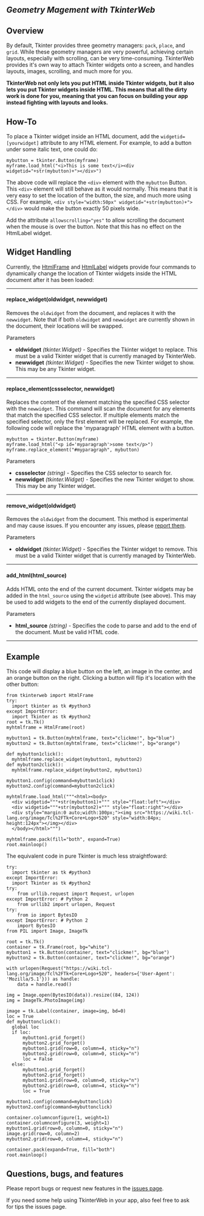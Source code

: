 ## *Geometry Magement with TkinterWeb*

## Overview
By default, Tkinter provides three geometry managers: `pack`, `place`, and `grid`. While these geometry managers are very powerful, achieving certain layouts, especially with scrolling, can be very time-consuming. TkinterWeb provides it's own way to attach Tkinter widgets onto a screen, and handles layouts, images, scrolling, and much more for you. 

**TkinterWeb not only lets you put HTML inside Tkinter widgets, but it also lets you put Tkinter widgets inside HTML. This means that all the dirty work is done for you, meaning that you can focus on building your app instead fighting with layouts and looks.**

## How-To
To place a Tkinter widget inside an HTML document, add the `widgetid=[yourwidget]` attribute to any HTML element. For example, to add a button under some italic text, one could do:

```
mybutton = tkinter.Button(myframe)
myframe.load_html("<i>This is some text</i><div widgetid="+str(mybutton)+"></div>")
```
The above code will replace the `<div>` element with the `mybutton` Button. This `<div>` element will still behave as it would normally. This means that it is very easy to set the location of the button, the size, and much more using CSS. For example, `<div style="width:50px" widgetid="+str(mybutton)+"></div>` would make the button exactly 50 pixels wide.
  
Add the attribute `allowscrolling="yes"` to allow scrolling the document when the mouse is over the button. Note that this has no effect on the HtmlLabel widget.

## Widget Handling
Currently, the [HtmlFrame](HTMLFRAME.md) and [HtmlLabel](HTMLLABEL.md) widgets provide four commands to dynamically change the location of Tkinter widgets inside the HTML document after it has been loaded:

---

#### **replace_widget**(oldwidget, newwidget)
Removes the `oldwidget` from the document, and replaces it with the `newwidget`. Note that if both `oldwidget` and `newwidget` are currently shown in the document, their locations will be swapped.

Parameters
* **oldwidget** *(tkinter.Widget)* - Specifies the Tkinter widget to replace. This must be a valid Tkinter widget that is currently managed by TkinterWeb.
* **newwidget** *(tkinter.Widget)* - Specifies the new Tkinter widget to show. This may be any Tkinter widget.

---

#### **replace_element**(cssselector, newwidget)
Replaces the content of the element matching the specified CSS selector with the `newwidget`. This command will scan the document for any elements that match the specified CSS selector. If multiple elements match the specified selector, only the first element will be replaced. For example, the following code will replace the 'myparagraph' HTML element with a button. 
```
mybutton = tkinter.Button(myframe)
myframe.load_html("<p id='myparagraph'>some text</p>")
myframe.replace_element("#myparagraph", mybutton)
```
Parameters
* **cssselector** *(string)* - Specifies the CSS selector to search for.
* **newwidget** *(tkinter.Widget)* - Specifies the new Tkinter widget to show. This may be any Tkinter widget.

---

#### **remove_widget**(oldwidget)
Removes the `oldwidget` from the document. 
This method is experimental and may cause issues. If you encounter any issues, please [report them](https://github.com/Andereoo/TkinterWeb/issues).

Parameters
* **oldwidget** *(tkinter.Widget)* - Specifies the Tkinter widget to remove. This must be a valid Tkinter widget that is currently managed by TkinterWeb.

---

#### **add_html**(html_source)
Adds HTML onto the end of the current document. Tkinter widgets may be added in the `html_source` using the `widgetid` attribute (see above). This may be used to add widgets to the end of the currently displayed document.

Parameters
* **html_source** *(string)* - Specifies the code to parse and add to the end of the document. Must be valid HTML code.

---

## Example
This code will display a blue button on the left, an image in the center, and an orange button on the right. Clicking a button will flip it's location with the other button:
```
from tkinterweb import HtmlFrame
try:
  import tkinter as tk #python3
except ImportError:
  import Tkinter as tk #python2
root = tk.Tk()
myhtmlframe = HtmlFrame(root)

mybutton1 = tk.Button(myhtmlframe, text="clickme!", bg="blue")
mybutton2 = tk.Button(myhtmlframe, text="clickme!", bg="orange")

def mybutton1click():
  myhtmlframe.replace_widget(mybutton1, mybutton2)
def mybutton2click():
  myhtmlframe.replace_widget(mybutton2, mybutton1)
 
mybutton1.config(command=mybutton1click)
mybutton2.config(command=mybutton2click)

myhtmlframe.load_html("""<html><body>
  <div widgetid="""+str(mybutton1)+""" style="float:left"></div>
  <div widgetid="""+str(mybutton2)+""" style="float:right"></div>
  <div style="margin:0 auto;width:100px;"><img src="https://wiki.tcl-lang.org/image/Tcl%2FTk+Core+Logo+520" style="width:84px; height:124px"></img></div>
  </body></html>""")

myhtmlframe.pack(fill="both", expand=True)
root.mainloop()
```
The equivalent code in pure Tkinter is much less straightfoward:

```
try:
  import tkinter as tk #python3
except ImportError:
  import Tkinter as tk #python2
try:
    from urllib.request import Request, urlopen
except ImportError: # Python 2
    from urllib2 import urlopen, Request
try:
    from io import BytesIO
except ImportError: # Python 2
    import BytesIO
from PIL import Image, ImageTk

root = tk.Tk()
container = tk.Frame(root, bg="white")
mybutton1 = tk.Button(container, text="clickme!", bg="blue")
mybutton2 = tk.Button(container, text="clickme!", bg="orange")

with urlopen(Request("https://wiki.tcl-lang.org/image/Tcl%2FTk+Core+Logo+520", headers={'User-Agent': 'Mozilla/5.1'})) as handle:
    data = handle.read()

img = Image.open(BytesIO(data)).resize((84, 124))
img = ImageTk.PhotoImage(img)

image = tk.Label(container, image=img, bd=0)
loc = True
def mybuttonclick():
  global loc
  if loc:
      mybutton1.grid_forget()
      mybutton2.grid_forget()
      mybutton1.grid(row=0, column=4, sticky="n")
      mybutton2.grid(row=0, column=0, sticky="n")
      loc = False
  else:
      mybutton1.grid_forget()
      mybutton2.grid_forget()
      mybutton1.grid(row=0, column=0, sticky="n")
      mybutton2.grid(row=0, column=4, sticky="n")
      loc = True
 
mybutton1.config(command=mybuttonclick)
mybutton2.config(command=mybuttonclick)

container.columnconfigure(1, weight=1)
container.columnconfigure(3, weight=1)
mybutton1.grid(row=0, column=0, sticky="n")
image.grid(row=0, column=2)
mybutton2.grid(row=0, column=4, sticky="n")

container.pack(expand=True, fill="both")
root.mainloop()
```

## Questions, bugs, and features
Please report bugs or request new features in the [issues page](https://github.com/Andereoo/TkinterWeb/issues).

If you need some help using TkinterWeb in your app, also feel free to ask for tips the issues page.
